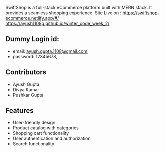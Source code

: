 SwiftShop is a full-stack eCommerce platform built with MERN stack.
It provides a seamless shopping experience.
Site Live on : https://swiftshop-ecommerce.netlify.app/#/
                https://ayush1108g.github.io/winter_code_week_2/
## Dummy Login id: 
- email: ayush.gupta.1108@gmail.com,
- password: 12345678,

## Contributors
- Ayush Gupta
- Divya Kumar
- Pushkar Gupta


## Features

- User-friendly design
- Product catalog with categories
- Shopping cart functionality
- User authentication and authorization
- Search functionality

